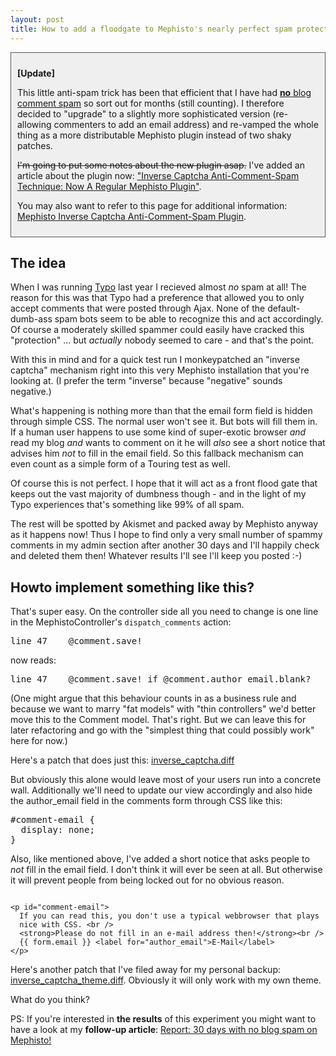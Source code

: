```yaml
--- 
layout: post
title: How to add a floodgate to Mephisto's nearly perfect spam protection
---
```

<div style="padding: 10px; border: 1px solid #555; background-color: #efefef;">
<p><strong>[Update]</strong></p> 
<p>This little anti-spam trick has been that efficient that I have had <a href="/2007/5/8/report-30-days-with-no-blog-spam-on-mephisto" title="Report: 30 days with no blog spam on Mephisto!"><strong>no</strong> blog comment spam</a> so sort out for months (still counting). I therefore decided to "upgrade" to a slightly more sophisticated version (re-allowing commenters to add an email address) and re-vamped the whole thing as a more distributable Mephisto plugin instead of two shaky patches.</p>
<p><span style="text-decoration: line-through">I'm going to put some notes about the new plugin asap.</span> I've added an article about the plugin now: <a href="/2007/9/25/inverse-captcha-anti-comment-spam-technique-now-a-regular-mephisto-plugin" title="Inverse Captcha Anti-Comment-Spam Technique: Now A Regular Mephisto Plugin - artweb design">"Inverse Captcha Anti-Comment-Spam Technique: Now A Regular Mephisto Plugin"</a>.</p> 
<p>You may also want to refer to this page for additional information: <a href="/projects/mephisto-plugin-inverse-captcha-for-comments-anti-spam" title="Mephisto Plugin: Inverse Captcha for Comments (anti-spam)">Mephisto Inverse Captcha Anti-Comment-Spam Plugin</a>.</p>
</div>

<h2>The idea</h2>

<p>When I was running <a href="http://trac.typosphere.org/">Typo</a> last year I recieved almost <em>no</em> spam at all! The reason for this was that Typo had a preference that allowed you to only accept comments that were posted through Ajax. None of the default-dumb-ass spam bots seem to be able to recognize this and act accordingly. Of course a moderately skilled spammer could easily have cracked this "protection" ... but <em>actually</em> nobody seemed to care - and that's the point.</p>

<p>With this in mind and for a quick test run I monkeypatched an "inverse captcha" mechanism right into this very Mephisto installation that you're looking at. (I prefer the term "inverse" because "negative" sounds negative.)</p>

<p>What's happening is nothing more than that the email form field is hidden through simple CSS. The normal user won't see it. But bots will fill them in. If a human user happens to use some kind of super-exotic browser <em>and</em> read my blog <em>and</em> wants to comment on it he will <em>also</em> see a short notice that advises him <em>not</em> to fill in the email field. So this fallback mechanism can even count as a simple form of a Touring test as well.</p>

<p>Of course this is not perfect. I hope that it will act as a front flood gate that keeps out the vast majority of dumbness though - and in the light of my Typo experiences that's something like 99% of all spam.</p>

<p>The rest will be spotted by Akismet and packed away by Mephisto anyway as it happens now! Thus I hope to find only a very small number of spammy comments in my admin section after another 30 days and I'll happily check and deleted them then! Whatever results I'll see I'll keep you posted :-)</p>

<h2>Howto implement something like this?</h2>

<p>That's super easy. On the controller side all you need to change is one line in the MephistoController's <code>dispatch_comments</code> action:</p>

<pre>
line 47    @comment.save!
</pre>

<p>now reads:</p>

<pre>
line 47    @comment.save! if @comment.author_email.blank?	
</pre>

<p>(One might argue that this behaviour counts in as a business rule and because we want to marry "fat models" with "thin controllers" we'd better move this to the Comment model. That's right. But we can leave this for later refactoring and go with the "simplest thing that could possibly work" here for now.)</p>

<p>Here's a patch that does just this: <a href="http://stuff.artweb-design.de/svn/patches/mephisto/inverse_captcha.diff">inverse_captcha.diff</a></p>
	
<p>But obviously this alone would leave most of your users run into a concrete wall. Additionally we'll need to update our view accordingly and also hide the author_email field in the comments form through CSS like this:</p>

<pre>
#comment-email {
  display: none;
}	
</pre>

<p>Also, like mentioned above, I've added a short notice that asks people to <em>not</em> fill in the email field. I don't think it will ever be seen at all. But otherwise it will prevent people from being locked out for no obvious reason.</p>

<pre><code>
&lt;p id="comment-email">
  If you can read this, you don't use a typical webbrowser that plays 
  nice with CSS. &lt;br />
  &lt;strong>Please do not fill in an e-mail address then!&lt;/strong>&lt;br />
  {{ form.email }} &lt;label for="author_email">E-Mail&lt;/label>
&lt;/p>	
</code></pre>

<p>Here's another patch that I've filed away for my personal backup: <a href="http://stuff.artweb-design.de/svn/patches/mephisto/inverse_captcha_theme.diff">inverse_captcha_theme.diff</a>. Obviously it will only work with my own theme.</p>

<p>What do you think?</p>

<p>PS: If you're interested in <strong>the results</strong> of this experiment you might want to have a look at my <strong>follow-up article</strong>: <a href="http://www.artweb-design.de/2007/5/8/report-30-days-with-no-blog-spam-on-mephisto">Report: 30 days with no blog spam on Mephisto!</a></p>
